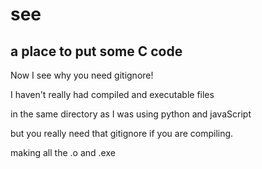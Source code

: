 # see
## a place to put some C code

Now I see why you need gitignore!

I haven't really had compiled and executable files

in the same directory as I was using python and javaScript

but you really need that gitignore if you are compiling.

making all the .o and .exe 